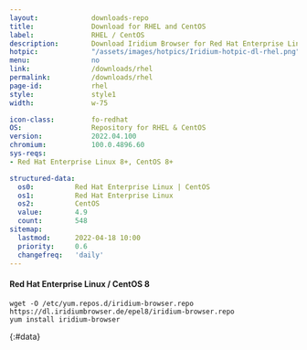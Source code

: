 ```yaml
---
layout:				downloads-repo
title:				Download for RHEL and CentOS
label:				RHEL / CentOS
description:		Download Iridium Browser for Red Hat Enterprise Linux 8 and CentOS 8 or higher. Install package from repository using the command line.
hotpic:				"/assets/images/hotpics/Iridium-hotpic-dl-rhel.png"
menu:				no
link:				/downloads/rhel
permalink:			/downloads/rhel
page-id:			rhel
style:				style1
width:				w-75

icon-class:			fo-redhat
OS: 				Repository for RHEL & CentOS
version:			2022.04.100
chromium:			100.0.4896.60
sys-reqs:
- Red Hat Enterprise Linux 8+, CentOS 8+

structured-data:
  os0:			Red Hat Enterprise Linux | CentOS
  os1:			Red Hat Enterprise Linux
  os2:			CentOS
  value:		4.9
  count:		548
sitemap:
  lastmod:		2022-04-18 10:00
  priority:		0.6
  changefreq:	'daily'
---
```


#### Red Hat Enterprise Linux / CentOS 8 #

	wget -O /etc/yum.repos.d/iridium-browser.repo https://dl.iridiumbrowser.de/epel8/iridium-browser.repo
	yum install iridium-browser
{:#data}

